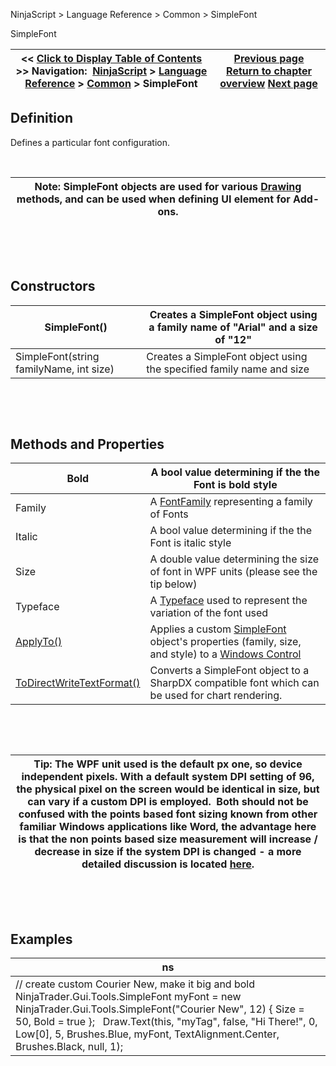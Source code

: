 ﻿


NinjaScript \> Language Reference \> Common \> SimpleFont






















SimpleFont







| \<\< [Click to Display Table of Contents](simplefont_class.md) \>\> **Navigation:**     [NinjaScript](ninjascript-1.md) \> [Language Reference](language_reference_wip-1.md) \> [Common](common-1.md) \> SimpleFont | [Previous page](istradingdaydefined-1.md) [Return to chapter overview](common-1.md) [Next page](simplefont_applyto-1.md) |
| --- | --- |











## Definition


Defines a particular font configuration.  


 




| Note: SimpleFont objects are used for various [Drawing](drawing-1.md) methods, and can be used when defining UI element for Add\-ons. |
| --- |



 


 


## Constructors




| SimpleFont() | Creates a SimpleFont object using a family name of "Arial" and a size of "12" |
| --- | --- |
| SimpleFont(string familyName, int size) | Creates a SimpleFont object using the specified family name and size |



 


 


## Methods and Properties




| Bold | A bool value determining if the the Font is bold style |
| --- | --- |
| Family | A [FontFamily](https://msdn.microsoft.com/en-us/library/system.windows.media.fontfamily(v=vs.110).aspx) representing a family of Fonts |
| Italic | A bool value determining if the the Font is italic style |
| Size | A double value determining the size of font in WPF units (please see the tip below) |
| Typeface | A [Typeface](https://msdn.microsoft.com/en-us/library/system.windows.media.typeface%28v=vs.110%29.aspx) used to represent the variation of the font used |
| [ApplyTo()](simplefont_applyto-1.md) | Applies a custom [SimpleFont](simplefont_class-1.md) object's properties (family, size, and style) to a [Windows Control](https://msdn.microsoft.com/en-us/library/system.windows.controls.control(v=vs.110).aspx) |
| [ToDirectWriteTextFormat()](simplefont_todirectwritetextformat-1.md) | Converts a SimpleFont object to a SharpDX compatible font which can be used for chart rendering. |



 


 




| Tip: The WPF unit used is the default px one, so device independent pixels. With a default system DPI setting of 96, the physical pixel on the screen would be identical in size, but can vary if a custom DPI is employed.  Both should not be confused with the points based font sizing known from other familiar Windows applications like Word, the advantage here is that the non points based size measurement will increase / decrease in size if the system DPI is changed \- a more detailed discussion is located [here](https://blogs.msdn.microsoft.com/text/2009/12/11/wpf-text-measurement-units/). |
| --- |



 


 


## Examples




| ns |
| --- |
| // create custom Courier New, make it big and bold NinjaTrader.Gui.Tools.SimpleFont myFont \= new NinjaTrader.Gui.Tools.SimpleFont("Courier New", 12) { Size \= 50, Bold \= true };   Draw.Text(this, "myTag", false, "Hi There!", 0, Low\[0], 5, Brushes.Blue, myFont, TextAlignment.Center, Brushes.Black, null, 1); |









